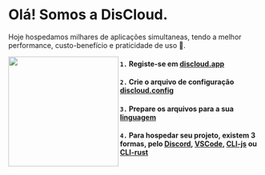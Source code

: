 # Olá! Somos a DisCloud.
Hoje hospedamos milhares de aplicações simultaneas, tendo a melhor performance, custo-benefício e praticidade de uso 🤯.

<img align="left" height="220" src="https://i.imgur.com/M0WaCVp.png"/>

#### `1.` Registe-se em [discloud.app](https://discloudbot.com/)
#### `2.` Crie o arquivo de configuração [discloud.config](https://docs.discloudbot.com/suporte/faq/discloud.config)
#### `3.` Prepare os arquivos para a sua [linguagem](https://docs.discloudbot.com/suporte/linguagens)
#### `4.` Para hospedar seu projeto, existem 3 formas, pelo [Discord](https://docs.discloudbot.com/suporte/hospedar/sites/discord), [VSCode](https://marketplace.visualstudio.com/items?itemName=discloud.discloud), [CLI-js](https://www.npmjs.com/package/discloud-cli) ou [CLI-rust](https://github.com/discloud/cli-rust)
